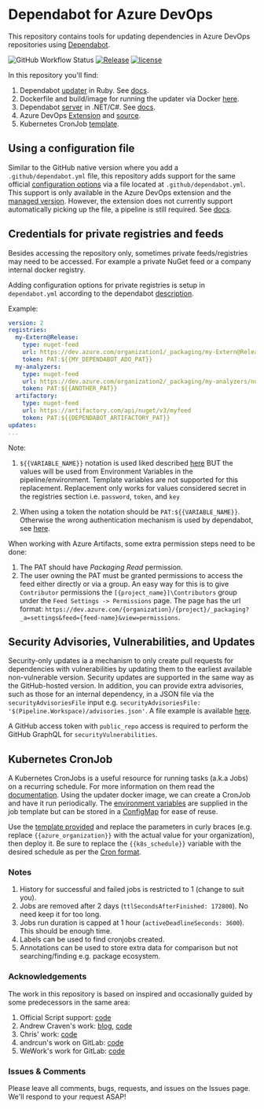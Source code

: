 # Dependabot for Azure DevOps

This repository contains tools for updating dependencies in Azure DevOps repositories using [Dependabot](https://dependabot.com).

![GitHub Workflow Status](https://img.shields.io/github/actions/workflow/status/tinglesoftware/dependabot-azure-devops/updater.yml?branch=main&style=flat-square)
[![Release](https://img.shields.io/github/release/tinglesoftware/dependabot-azure-devops.svg?style=flat-square)](https://github.com/tinglesoftware/dependabot-azure-devops/releases/latest)
[![license](https://img.shields.io/github/license/tinglesoftware/dependabot-azure-devops.svg?style=flat-square)](LICENSE)

In this repository you'll find:

1. Dependabot [updater](./updater) in Ruby. See [docs](./docs/updater.md).
2. Dockerfile and build/image for running the updater via Docker [here](./Dockerfile).
3. Dependabot [server](./server/) in .NET/C#. See [docs](./docs/server.md).
4. Azure DevOps [Extension](https://marketplace.visualstudio.com/items?itemName=tingle-software.dependabot) and [source](./extension).
5. Kubernetes CronJob [template](#kubernetes-cronjob).

## Using a configuration file

Similar to the GitHub native version where you add a `.github/dependabot.yml` file, this repository adds support for the same official [configuration options](https://help.github.com/github/administering-a-repository/configuration-options-for-dependency-updates) via a file located at `.github/dependabot.yml`. This support is only available in the Azure DevOps extension and the [managed version](https://managd.dev). However, the extension does not currently support automatically picking up the file, a pipeline is still required. See [docs](./extension/README.md#usage).

## Credentials for private registries and feeds

Besides accessing the repository only, sometimes private feeds/registries may need to be accessed.
For example a private NuGet feed or a company internal docker registry.

Adding configuration options for private registries is setup in `dependabot.yml`
according to the dependabot [description](https://docs.github.com/en/code-security/dependabot/dependabot-version-updates/configuration-options-for-the-dependabot.yml-file#configuration-options-for-private-registries).

Example:

```yml
version: 2
registries:
  my-Extern@Release:
    type: nuget-feed
    url: https://dev.azure.com/organization1/_packaging/my-Extern@Release/nuget/v3/index.json
    token: PAT:${{MY_DEPENDABOT_ADO_PAT}}
  my-analyzers:
    type: nuget-feed
    url: https://dev.azure.com/organization2/_packaging/my-analyzers/nuget/v3/index.json
    token: PAT:${{ANOTHER_PAT}}
  artifactory:
    type: nuget-feed
    url: https://artifactory.com/api/nuget/v3/myfeed
    token: PAT:${{DEPENDABOT_ARTIFACTORY_PAT}}
updates:
...
```

Note:

1. `${{VARIABLE_NAME}}` notation is used liked described [here](https://docs.github.com/en/code-security/dependabot/working-with-dependabot/managing-encrypted-secrets-for-dependabot)
BUT the values will be used from Environment Variables in the pipeline/environment. Template variables are not supported for this replacement. Replacement only works for values considered secret in the registries section i.e. `password`, `token`, and `key`

2. When using a token the notation should be `PAT:${{VARIABLE_NAME}}`. Otherwise the wrong authentication mechanism is used by dependabot, see [here](https://github.com/tinglesoftware/dependabot-azure-devops/issues/50).

When working with Azure Artifacts, some extra permission steps need to be done:

1. The PAT should have *Packaging Read* permission.
2. The user owning the PAT must be granted permissions to access the feed either directly or via a group. An easy way for this is to give `Contributor` permissions the `[{project_name}]\Contributors` group under the `Feed Settings -> Permissions` page. The page has the url format: `https://dev.azure.com/{organization}/{project}/_packaging?_a=settings&feed={feed-name}&view=permissions`.

## Security Advisories, Vulnerabilities, and Updates

Security-only updates ia a mechanism to only create pull requests for dependencies with vulnerabilities by updating them to the earliest available non-vulnerable version. Security updates are supported in the same way as the GitHub-hosted version. In addition, you can provide extra advisories, such as those for an internal dependency, in a JSON file via the `securityAdvisoriesFile` input e.g. `securityAdvisoriesFile: '$(Pipeline.Workspace)/advisories.json'`. A file example is available [here](./advisories-example.json).

A GitHub access token with `public_repo` access is required to perform the GitHub GraphQL for `securityVulnerabilities`.

## Kubernetes CronJob

A Kubernetes CronJobs is a useful resource for running tasks (a.k.a Jobs) on a recurring schedule. For more information on them read the [documentation](https://kubernetes.io/docs/concepts/workloads/controllers/cron-jobs/). Using the updater docker image, we can create a CronJob and have it run periodically. The [environment variables](./docs/updater.md#environment-variables) are supplied in the job template but can be stored in a [ConfigMap](https://kubernetes.io/docs/concepts/configuration/configmap/) for ease of reuse.

Use the [template provided](./cronjob-template.yaml) and replace the parameters in curly braces (e.g. replace `{{azure_organization}}` with the actual value for your organization), then deploy it. Be sure to replace the `{{k8s_schedule}}` variable with the desired schedule as per the [Cron format](https://en.wikipedia.org/wiki/Cron).

### Notes

1. History for successful and failed jobs is restricted to 1 (change to suit you).
2. Jobs are removed after 2 days (`ttlSecondsAfterFinished: 172800`). No need keep it for too long.
3. Jobs run duration is capped at 1 hour (`activeDeadlineSeconds: 3600`). This should be enough time.
4. Labels can be used to find cronjobs created.
5. Annotations can be used to store extra data for comparison but not searching/finding e.g. package ecosystem.

### Acknowledgements

The work in this repository is based on inspired and occasionally guided by some predecessors in the same area:

1. Official Script support: [code](https://github.com/dependabot/dependabot-script)
2. Andrew Craven's work: [blog](https://medium.com/@acraven/updating-dependencies-in-azure-devops-repos-773cbbb6029d), [code](https://github.com/acraven/azure-dependabot)
3. Chris' work: [code](https://github.com/chris5287/dependabot-for-azuredevops)
4. andrcun's work on GitLab: [code](https://gitlab.com/dependabot-gitlab/dependabot)
5. WeWork's work for GitLab: [code](https://github.com/wemake-services/kira-dependencies)

### Issues &amp; Comments

Please leave all comments, bugs, requests, and issues on the Issues page. We'll respond to your request ASAP!
